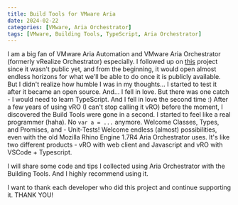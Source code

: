 ```yaml
---
title: Build Tools for VMware Aria
date: 2024-02-22
categories: [VMware, Aria Orchestrator]
tags: [VMware, Building Tools, TypeScript, Aria Orchestrator]
---
```


I am a big fan of VMware Aria Automation and VMware Aria Orchestrator (formerly vRealize Orchestrator) especially. I followed up on [this](https://github.com/vmware/build-tools-for-vmware-aria) project since it wasn't public yet, and from the beginning, it would open almost endless horizons for what we'll be able to do once it is publicly available. But I didn't realize how humble I was in my thoughts...
I started to test it after it became an open source. And... I fell in love. But there was one catch - I would need to learn TypeScript. And I fell in love the second time :)
After a few years of using vRO (I can't stop calling it vRO) before the moment, I discovered the Build Tools were gone in a second. I started to feel like a real programmer (haha). No `var a = ...` anymore. Welcome Classes, Types, and Promises, and - Unit-Tests! Welcome endless (almost) possibilities, even with the old Mozilla Rhino Engine 1.7R4 Aria Orchestrator uses. It's like two different products - vRO with web client and Javascript and vRO with VSCode + Typescript.

I will share some code and tips I collected using Aria Orchestrator with the Building Tools. And I highly recommend using it.

I want to thank each developer who did this project and continue supporting it. THANK YOU!
